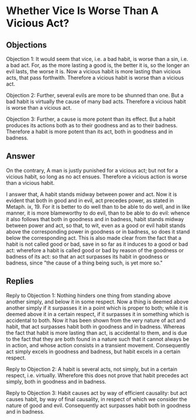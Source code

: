 # Whether Vice Is Worse Than A Vicious Act?

## Objections

Objection 1: It would seem that vice, i.e. a bad habit, is worse than a sin, i.e. a bad act. For, as the more lasting a good is, the better it is, so the longer an evil lasts, the worse it is. Now a vicious habit is more lasting than vicious acts, that pass forthwith. Therefore a vicious habit is worse than a vicious act.

Objection 2: Further, several evils are more to be shunned than one. But a bad habit is virtually the cause of many bad acts. Therefore a vicious habit is worse than a vicious act.

Objection 3: Further, a cause is more potent than its effect. But a habit produces its actions both as to their goodness and as to their badness. Therefore a habit is more potent than its act, both in goodness and in badness.

## Answer

On the contrary, A man is justly punished for a vicious act; but not for a vicious habit, so long as no act ensues. Therefore a vicious action is worse than a vicious habit.

I answer that, A habit stands midway between power and act. Now it is evident that both in good and in evil, act precedes power, as stated in Metaph. ix, 19. For it is better to do well than to be able to do well, and in like manner, it is more blameworthy to do evil, than to be able to do evil: whence it also follows that both in goodness and in badness, habit stands midway between power and act, so that, to wit, even as a good or evil habit stands above the corresponding power in goodness or in badness, so does it stand below the corresponding act. This is also made clear from the fact that a habit is not called good or bad, save in so far as it induces to a good or bad act: wherefore a habit is called good or bad by reason of the goodness or badness of its act: so that an act surpasses its habit in goodness or badness, since "the cause of a thing being such, is yet more so."

## Replies

Reply to Objection 1: Nothing hinders one thing from standing above another simply, and below it in some respect. Now a thing is deemed above another simply if it surpasses it in a point which is proper to both; while it is deemed above it in a certain respect, if it surpasses it in something which is accidental to both. Now it has been shown from the very nature of act and habit, that act surpasses habit both in goodness and in badness. Whereas the fact that habit is more lasting than act, is accidental to them, and is due to the fact that they are both found in a nature such that it cannot always be in action, and whose action consists in a transient movement. Consequently act simply excels in goodness and badness, but habit excels in a certain respect.

Reply to Objection 2: A habit is several acts, not simply, but in a certain respect, i.e. virtually. Wherefore this does not prove that habit precedes act simply, both in goodness and in badness.

Reply to Objection 3: Habit causes act by way of efficient causality: but act causes habit, by way of final causality, in respect of which we consider the nature of good and evil. Consequently act surpasses habit both in goodness and in badness.